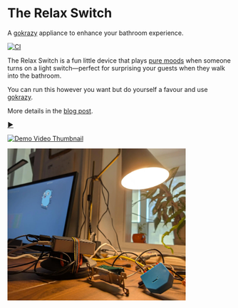 # The Relax Switch

A [gokrazy](https://gokrazy.org/quickstart/) appliance to enhance your bathroom experience.

[![CI](https://github.com/drio/relaxswitch/actions/workflows/ci.yml/badge.svg)](https://github.com/drio/relaxswitch/actions/workflows/ci.yml)

The Relax Switch is a fun little device that plays [pure
moods](https://en.wikipedia.org/wiki/Pure_Moods) when someone turns on a light
switch—perfect for surprising your guests when they walk into the bathroom. 

You can run this however you want but do yourself a favour and use
[gokrazy](https://gokrazy.org/quickstart/).

More details in the [blog post](https://drio.sh/posts/relaxswitch-gokrazy).

**[▶️](https://vimeo.com/953720166)**

[![Demo Video Thumbnail](https://i.vimeocdn.com/video/1864207650-9f215664dd077ad10c6a4655ce4f74381148f8eb4be7a45b424c590b39e03cbc-d?mw=400&q=70)](https://vimeo.com/953720166)

<img src="relaxswitch.webp" alt="Relax Switch" width="400">

